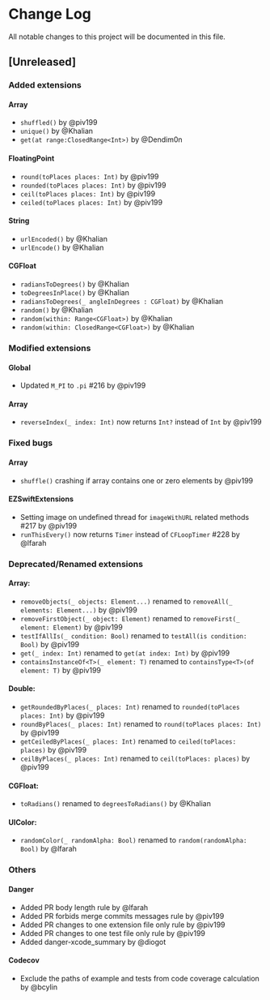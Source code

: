 # Change Log
All notable changes to this project will be documented in this file.

## [Unreleased] 

### Added extensions

#### Array
- `shuffled()` by @piv199
- `unique()` by @Khalian
- `get(at range:ClosedRange<Int>)` by @Dendim0n

#### FloatingPoint
- `round(toPlaces places: Int)` by @piv199
- `rounded(toPlaces places: Int)` by @piv199
- `ceil(toPlaces places: Int)` by @piv199
- `ceiled(toPlaces places: Int)` by @piv199

#### String
- `urlEncoded()` by @Khalian
- `urlEncode()` by @Khalian

#### CGFloat
- `radiansToDegrees()` by @Khalian
- `toDegreesInPlace()` by @Khalian
- `radiansToDegrees(_ angleInDegrees : CGFloat)` by @Khalian
- `random()` by @Khalian
- `random(within: Range<CGFloat>)` by @Khalian
- `random(within: ClosedRange<CGFloat>)` by @Khalian

### Modified extensions

#### Global
- Updated `M_PI` to `.pi` #216 by @piv199

#### Array
- `reverseIndex(_ index: Int)` now returns `Int?` instead of `Int` by @piv199

### Fixed bugs

#### Array
- `shuffle()` crashing if array contains one or zero elements  by @piv199

#### EZSwiftExtensions
- Setting image on undefined thread for `imageWithURL` related methods #217 by @piv199
- `runThisEvery()` now returns `Timer` instead of `CFLoopTimer` #228 by @lfarah

### Deprecated/Renamed extensions

#### Array:
- `removeObjects(_ objects: Element...)` renamed to `removeAll(_ elements: Element...)` by @piv199
- `removeFirstObject(_ object: Element)` renamed to `removeFirst(_ element: Element)` by @piv199
- `testIfAllIs(_ condition: Bool)` renamed to `testAll(is condition: Bool)` by @piv199
- `get(_ index: Int)` renamed to `get(at index: Int)` by @piv199
- `containsInstanceOf<T>(_ element: T)` renamed to `containsType<T>(of element: T)` by @piv199

#### Double:
- `getRoundedByPlaces(_ places: Int)` renamed to `rounded(toPlaces places: Int)` by @piv199
- `roundByPlaces(_ places: Int)` renamed to `round(toPlaces places: Int)` by @piv199
- `getCeiledByPlaces(_ places: Int)` renamed to `ceiled(toPlaces: places)` by @piv199
- `ceilByPlaces(_ places: Int)` renamed to `ceil(toPlaces: places)` by @piv199

#### CGFloat:
- `toRadians()` renamed to `degreesToRadians()` by @Khalian

#### UIColor:
- `randomColor(_ randomAlpha: Bool)` renamed to `random(randomAlpha: Bool)` by @lfarah

### Others

#### Danger
- Added PR body length rule by @lfarah
- Added PR forbids merge commits messages rule by @piv199
- Added PR changes to one extension file only rule by @piv199
- Added PR changes to one test file only rule by @piv199
- Added danger-xcode_summary by @diogot

#### Codecov
- Exclude the paths of example and tests from code coverage calculation by @bcylin
